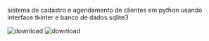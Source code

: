 sistema de cadastro e agendamento de clientes em python usando interface tkinter e banco de dados sqlite3

![download](https://github.com/user-attachments/assets/833db37b-940b-4cad-841f-3c88b8eb8a0c)
![download](https://github.com/user-attachments/assets/54b67163-2cd7-43f5-840d-0f154414b0fa)
